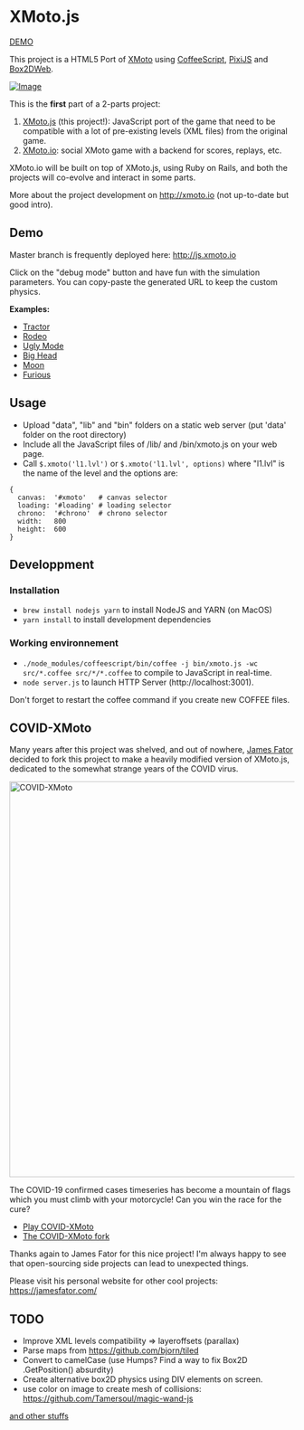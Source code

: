 XMoto.js
========

[DEMO](http://js.xmoto.io)

This project is a HTML5 Port of [XMoto](http://xmoto.tuxfamily.org/) using
[CoffeeScript](http://coffeescript.org), [PixiJS](http://www.pixijs.com)
and [Box2DWeb](https://code.google.com/p/box2dweb/).

[![Image](http://js.xmoto.io/image.jpg)](http://js.xmoto.io)

This is the **first** part of a 2-parts project:
 1. [XMoto.js](https://github.com/MichaelHoste/xmoto.js) (this project!):
    JavaScript port of the game that need to be compatible with a lot of
    pre-existing levels (XML files) from the original game.
 2. [XMoto.io](https://github.com/MichaelHoste/xmoto.io): social XMoto
    game with a backend for scores, replays, etc.

XMoto.io will be built on top of XMoto.js, using Ruby on Rails, and both the
projects will co-evolve and interact in some parts.

More about the project development on http://xmoto.io
(not up-to-date but good intro).

## Demo

Master branch is frequently deployed here: http://js.xmoto.io

Click on the "debug mode" button and have fun with the simulation parameters.
You can copy-paste the generated URL to keep the custom physics.

**Examples:**

 * [Tractor](http://js.xmoto.io/?level=1010&debug=true&debug_physics=false&left_wheel.radius=0.55)
 * [Rodeo](http://js.xmoto.io/?level=1010&debug=true&debug_physics=false&ground.restitution=1.5&left_suspension.lower_translation=-0.5&left_suspension.upper_translation=0.5&left_suspension.back_force=6&left_suspension.rigidity=2&right_suspension.lower_translation=-0.5&right_suspension.upper_translation=0.5&right_suspension.back_force=6&right_suspension.rigidity=1)
 * [Ugly Mode](http://js.xmoto.io/?level=1010&debug=true&debug_physics=true)
 * [Big Head](http://js.xmoto.io/?level=1010&debug=true&debug_physics=true&head.radius=0.7)
 * [Moon](http://js.xmoto.io/?level=1010&debug=true&debug_physics=false&gravity=5)
 * [Furious](http://js.xmoto.io/?level=1010&debug=true&debug_physics=false&moto_acceleration=40&biker_force=10&max_moto_speed=110&gravity=25&left_wheel.friction=10&ground.friction=3)

## Usage

 * Upload "data", "lib" and "bin" folders on a static web server
   (put 'data' folder on the root directory)
 * Include all the JavaScript files of /lib/ and /bin/xmoto.js
   on your web page.
 * Call ```$.xmoto('l1.lvl')``` or ```$.xmoto('l1.lvl', options)```
   where "l1.lvl" is the name of the level and the options are:

```
{
  canvas:  '#xmoto'   # canvas selector
  loading: '#loading' # loading selector
  chrono:  '#chrono'  # chrono selector
  width:   800
  height:  600
}
```

## Developpment

### Installation

 * ```brew install nodejs yarn``` to install NodeJS and YARN (on MacOS)
 * ```yarn install``` to install development dependencies

### Working environnement

 * ```./node_modules/coffeescript/bin/coffee -j bin/xmoto.js -wc src/*.coffee src/*/*.coffee``` to compile
   to JavaScript in real-time.
 * ```node server.js``` to launch HTTP Server (http://localhost:3001).

Don't forget to restart the coffee command if you create new COFFEE files.

## COVID-XMoto

Many years after this project was shelved, and out of nowhere, 
[James Fator](https://jamesfator.com/) decided to fork this project to make 
a heavily modified version of XMoto.js, dedicated to the somewhat strange 
years of the COVID virus.

<a href="http://covid.xmoto.io">
  <img src="http://xmoto.io/img/xmoto-covid.png" width="700" title="COVID-XMoto" />
</a>

<br/>

The COVID-19 confirmed cases timeseries has become a mountain of flags 
which you must climb with your motorcycle! Can you win the race for the cure?

* [Play COVID-XMoto](http://covid.xmoto.io)
* [The COVID-XMoto fork](https://github.com/JamesFator/COVID-XMoto)

Thanks again to James Fator for this nice project! I'm always happy to see that 
open-sourcing side projects can lead to unexpected things. 

Please visit his personal website for other cool projects: https://jamesfator.com/

## TODO

* Improve XML levels compatibility => layeroffsets (parallax)
* Parse maps from https://github.com/bjorn/tiled
* Convert to camelCase (use Humps? Find a way to fix Box2D .GetPosition() absurdity)
* Create alternative box2D physics using DIV elements on screen.
* use color on image to create mesh of collisions: https://github.com/Tamersoul/magic-wand-js

[and other stuffs](https://github.com/MichaelHoste/xmoto.js/issues)

